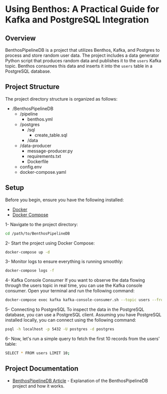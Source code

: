 # Using Benthos: A Practical Guide for Kafka and PostgreSQL Integration

## Overview

BenthosPipelineDB is a project that utilizes Benthos, Kafka, and Postgres to process and store random user data. The project includes a data generator Python script that produces random data and publishes it to the `users` Kafka topic. Benthos consumes this data and inserts it into the `users` table in a PostgreSQL database.

## Project Structure

The project directory structure is organized as follows:
- /BenthosPipelineDB
  - /pipeline
    - benthos.yml
  - /postgres
    - /sql
        - create_table.sql
    - /data
  - /data-producer
    - message-producer.py
    - requirements.txt
    - Dockerfile 
  - config.env
  - docker-compose.yaml

## Setup

Before you begin, ensure you have the following installed:

- [Docker](https://www.docker.com/)
- [Docker Compose](https://docs.docker.com/compose/)

1- Navigate to the project directory:

```bash
cd /path/to/BenthosPipelineDB
```


2- Start the project using Docker Compose:

```bash
docker-compose up -d
```


3- Monitor logs to ensure everything is running smoothly:

```bash
docker-compose logs -f
```

4- Kafka Console Consumer
If you want to observe the data flowing through the users topic in real time, you can use the Kafka console consumer. Open your terminal and run the following command:


```bash
docker-compose exec kafka kafka-console-consumer.sh --topic users --from-beginning --bootstrap-server kafka:9092
```


5- Connecting to PostgreSQL
To inspect the data in the PostgreSQL database, you can use a PostgreSQL client. Assuming you have PostgreSQL installed locally, you can connect using the following command:


```bash
psql -h localhost -p 5432 -U postgres -d postgres
```


6- Now, let's run a simple query to fetch the first 10 records from the users' table:


```bash
SELECT * FROM users LIMIT 10;
```

## Project Documentation

- [BenthosPipelineDB Article](https://dev.to/ranjbaryshahab/using-benthos-a-practical-guide-for-kafka-and-postgresql-integration-2dln) - Explanation of the BenthosPipelineDB project and how it works.
